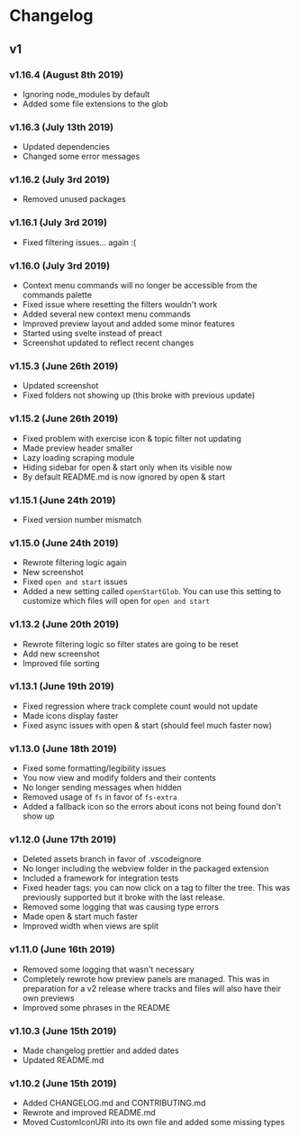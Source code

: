 # Changelog

## v1

### v1.16.4 (August 8th 2019)

- Ignoring node_modules by default
- Added some file extensions to the glob

### v1.16.3 (July 13th 2019)

- Updated dependencies
- Changed some error messages

### v1.16.2 (July 3rd 2019)

- Removed unused packages

### v1.16.1 (July 3rd 2019)

- Fixed filtering issues... again :(

### v1.16.0 (July 3rd 2019)

- Context menu commands will no longer be accessible from the commands palette
- Fixed issue where resetting the filters wouldn't work
- Added several new context menu commands
- Improved preview layout and added some minor features
- Started using svelte instead of preact
- Screenshot updated to reflect recent changes

### v1.15.3 (June 26th 2019)

- Updated screenshot
- Fixed folders not showing up (this broke with previous update)

### v1.15.2 (June 26th 2019)

- Fixed problem with exercise icon & topic filter not updating
- Made preview header smaller
- Lazy loading scraping module
- Hiding sidebar for open & start only when its visible now
- By default README.md is now ignored by open & start

### v1.15.1 (June 24th 2019)

- Fixed version number mismatch

### v1.15.0 (June 24th 2019)

- Rewrote filtering logic again
- New screenshot
- Fixed `open and start` issues
- Added a new setting called `openStartGlob`. You can use this setting to customize which files will open for `open and start`

### v1.13.2 (June 20th 2019)

- Rewrote filtering logic so filter states are going to be reset
- Add new screenshot
- Improved file sorting

### v1.13.1 (June 19th 2019)

- Fixed regression where track complete count would not update
- Made icons display faster
- Fixed async issues with open & start (should feel much faster now)

### v1.13.0 (June 18th 2019)

- Fixed some formatting/legibility issues
- You now view and modify folders and their contents
- No longer sending messages when hidden
- Removed usage of `fs` in favor of `fs-extra`
- Added a fallback icon so the errors about icons not being found don't show up

### v1.12.0 (June 17th 2019)

- Deleted assets branch in favor of .vscodeignore
- No longer including the webview folder in the packaged extension
- Included a framework for integration tests
- Fixed header tags: you can now click on a tag to filter the tree. This was previously supported but it broke with the last release.
- Removed some logging that was causing type errors
- Made open & start much faster
- Improved width when views are split

### v1.11.0 (June 16th 2019)

- Removed some logging that wasn't necessary
- Completely rewrote how preview panels are managed. This was in preparation for a v2 release where tracks and files will also have their own previews
- Improved some phrases in the README

### v1.10.3 (June 15th 2019)

- Made changelog prettier and added dates
- Updated README.md

### v1.10.2 (June 15th 2019)

- Added CHANGELOG.md and CONTRIBUTING.md
- Rewrote and improved README.md
- Moved CustomIconURI into its own file and added some missing types
